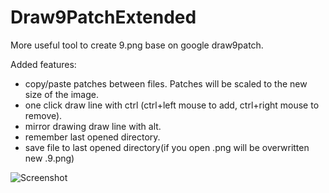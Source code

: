 # Draw9PatchExtended

More useful tool to create 9.png base on google draw9patch.

Added features:
- copy/paste patches between files. Patches will be scaled to the new size of the image.
- one click draw line with ctrl (ctrl+left mouse to add, ctrl+right mouse to remove).
- mirror drawing draw line with alt.
- remember last opened directory.
- save file to last opened directory(if you open .png will be overwritten new .9.png)


![Screenshot][1]


[1]: https://raw.github.com/jlimek/Draw9PatchExtended/master/Draw9PatchExtended.png
